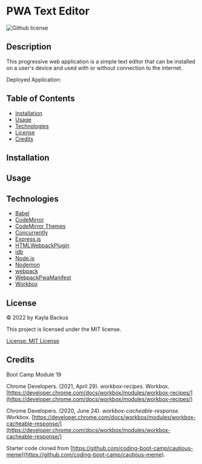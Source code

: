 # PWA Text Editor
![Github license](https://img.shields.io/badge/license-MIT-blue.svg)

## Description
This progressive web application is a simple text editor that can be installed on a user's device and used with or without connection to the internet.

Deployed Application: 

## Table of Contents
- [Installation](#installation)
- [Usage](#usage)
- [Technologies](#technologies)
- [License](#license)
- [Credits](#credits)

## Installation


## Usage


## Technologies
- [Babel]()
- [CodeMirror](https://codemirror.net/)
- [CodeMirror Themes](https://www.npmjs.com/package/code-mirror-themes)
- [Concurrently](https://www.npmjs.com/package/concurrently)
- [Express.js]()
- [HTMLWebpackPlugin](https://webpack.js.org/plugins/html-webpack-plugin/)
- [idb](https://www.npmjs.com/package/idb)
- [Node.js](https://nodejs.org/en/)
- [Nodemon](https://www.npmjs.com/package/nodemon)
- [webpack](https://webpack.js.org/)
- [WebpackPwaManifest]()
- [Workbox](https://developer.chrome.com/docs/workbox/)

## License
&copy; 2022 by Kayla Backus

This project is licensed under the MIT license.

[License: MIT License](https://opensource.org/licenses/MIT)

## Credits
Boot Camp Module 19

Chrome Developers. (2021, April 29). *workbox-recipes.* Workbox. [https://developer.chrome.com/docs/workbox/modules/workbox-recipes/](https://developer.chrome.com/docs/workbox/modules/workbox-recipes/)

Chrome Developers. (2020, June 24). *workbox-cacheable-response.* Workbox. [https://developer.chrome.com/docs/workbox/modules/workbox-cacheable-response/](https://developer.chrome.com/docs/workbox/modules/workbox-cacheable-response/)

Starter code cloned from [https://github.com/coding-boot-camp/cautious-meme](https://github.com/coding-boot-camp/cautious-meme).